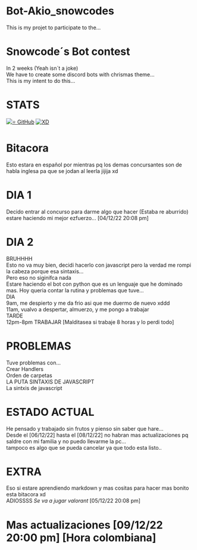 # Bot-Akio_snowcodes
This is my projet to participate to the...
# Snowcode´s Bot contest
In 2 weeks (Yeah isn´t a joke)  
We have to create some discord bots with chrismas theme...  
This is my intent to do this...

# STATS
[![⭐ GitHub](https://img.shields.io/github/license/Sasuke-thelast/Bot-Akio_snowcodes)](https://github.com/Sasuke-thelast/Bot-Akio_snowcodes/blob/main/LICENSE)
[![XD](https://img.shields.io/github/last-commit/Sasuke-thelast/Bot-Akio_snowcodes)](https://www.youtube.com/watch?v=dQw4w9WgXcQ)

# Bitacora
Esto estara en español por mientras pq los demas concursantes son de habla inglesa pa que se jodan al leerla jijija xd  
   
# DIA 1
Decido entrar al concurso para darme algo que hacer (Estaba re aburrido)  
estare haciendo mi mejor ezfuerzo... [04/12/22 20:08 pm]

# DIA 2
BRUHHHH  
Esto no va muy bien, decidi hacerlo con javascript pero la verdad me rompi la cabeza porque esa sintaxis...  
Pero eso no siginifca nada  
Estare haciendo el bot con python que es un lenguaje que he dominado mas.
Hoy queria contar la rutina y problemas que tuve...  
DIA  
9am, me despierto y me da frio asi que me duermo de nuevo xddd  
11am, vualvo a despertar, almuerzo, y me pongo a trabajar  
TARDE  
12pm-8pm TRABAJAR [Malditasea si trabaje 8 horas y lo perdi todo]  
# PROBLEMAS
Tuve problemas con...  
Crear Handlers  
Orden de carpetas  
LA PUTA SINTAXIS DE JAVASCRIPT  
La sintxis de javascript  
# ESTADO ACTUAL
He pensado y trabajado sin frutos y pienso sin saber que hare...  
Desde el [06/12/22] hasta el [08/12/22] no habran mas actualizaciones pq saldre con mi familia y no puedo llevarme la pc...  
tampoco es algo que se pueda cancelar ya que todo esta listo..  
# EXTRA
Eso si estare aprendiendo markdown y mas cositas para hacer mas bonito esta bitacora xd  
ADIOSSSS *Se va a jugar valorant* [05/12/22 20:08 pm]


# Mas actualizaciones [09/12/22 20:00 pm] [Hora colombiana]